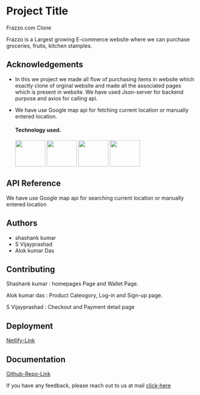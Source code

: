 
# Project Title

Frazzo.com Clone

Frazzo is a Largest growing  E-commerce website where we can purchase groceries, fruits, kitchen stamples.  
 
## Acknowledgements
- In this we project we made all flow of purchasing items in website which exactly clone of orginal website and made all the associated pages which is present in 
  website. We have used Json-server for backend purpose and axios for calling api.
  
   <li>We have use Google map api for fetching current location or manually entered location.</li>
  
    <h4>Technology used.</h4>

    <img src='https://www.oxfordwebstudio.com/user/pages/06.da-li-znate/sta-je-html/sta-je-html.jpg' width='80px' height='70px' />   <img width='80px' height='70px' src='http://code-institute-org.github.io/Full-Stack-Web-Developer-Stream-0/assets/javascript.png' width='20px' height='20px' />  <img width='80px' height='70px' src='https://encrypted-tbn0.gstatic.com/images?q=tbn:ANd9GcSr4ISVcXgykdMnPuRPFdIhH4cJpVxhbd6i0w&usqp=CAU' width='20px' height='20px' />    <img src='https://encrypted-tbn0.gstatic.com/images?q=tbn:ANd9GcRxQvo7DiCYq0KDfGNiQFlNiaozrX5Ze03TbQ&usqp=CAU' width='80px' height='70px' />
## API Reference
We have use Google map api for searching current location or manually entered location

## Authors

- shashank kumar
- S Vijayprashad
- Alok kumar Das


## Contributing

Shashank kumar : homepages Page and Wallet Page.

Alok kumar das : Product Cateogory, Log-in and Sign-up page.

S Vijayprashad : Checkout and Payment detail page



## Deployment
[Netlify-Link](https://lucky-sunburst-f93479.netlify.app/)

## Documentation
[Github-Repo-Link](https://github.com/alok124-droid/Frazzo)






If you have any feedback, please reach out to us at mail  <a href='https://mail.google.com/mail/u/0/?fs=1&tf=cm&source=mailto&su=Hi+There&to=madhav131ex@gmail.com&body=body+goes+here' > click-here</a>

